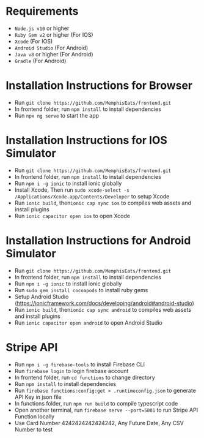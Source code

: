
# Requirements #

* `Node.js v10` or higher
* `Ruby Gem v2` or higher (For IOS)
* `Xcode` (For IOS)
* `Android Studio` (For Android)
* `Java v8` or higher (For Android)
* `Gradle` (For Android)

# Installation Instructions for Browser #

* Run `git clone https://github.com/MemphisEats/frontend.git`
* In frontend folder, run `npm install` to install dependencies
* Run `npx ng serve` to start the app

# Installation Instructions for IOS Simulator #

* Run `git clone https://github.com/MemphisEats/frontend.git`
* In frontend folder, run `npm install` to install dependencies
* Run `npm i -g ionic` to install ionic globally
* Install Xcode, Then run `sudo xcode-select -s /Applications/Xcode.app/Contents/Developer` to setup Xcode
* Run `ionic build`, then`ionic cap sync ios` to compiles web assets and install plugins
* Run `ionic capacitor open ios` to open Xcode

# Installation Instructions for Android Simulator #

* Run `git clone https://github.com/MemphisEats/frontend.git`
* In frontend folder, run `npm install` to install dependencies
* Run `npm i -g ionic` to install ionic globally
* Run `sudo gem install cocoapods` to install ruby gems
* Setup Android Studio (<https://ionicframework.com/docs/developing/android#android-studio>)
* Run `ionic build`, then`ionic cap sync android` to compiles web assets and install plugins
* Run `ionic capacitor open android` to open Android Studio

# Stripe API #

* Run `npm i -g firebase-tools` to install Firebase CLI
* Run `firebase login` to login firebase account
* In frontend folder, run `cd functions` to change directory
* Run `npm install` to install dependencies
* Run `firebase functions:config:get > .runtimeconfig.json` to generate API Key in json file
* In functions folder, run `npm run build` to compile typescript code
* Open another terminal, run `firebase serve --port=5001` to run Stripe API Function locally
* Use Card Number 4242424242424242, Any Future Date, Any CSV Number to test
